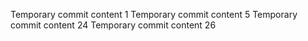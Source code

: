 Temporary commit content 1
Temporary commit content 5
Temporary commit content 24
Temporary commit content 26
